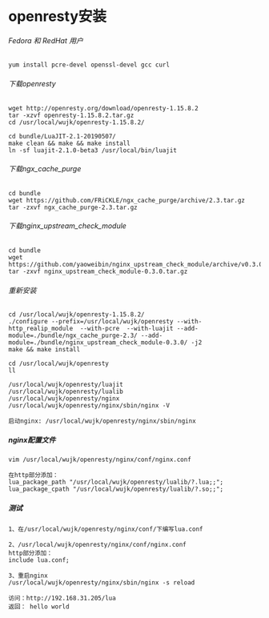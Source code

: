 # openresty安装

###### Fedora 和 RedHat 用户
    yum install pcre-devel openssl-devel gcc curl

###### 下载openresty
    wget http://openresty.org/download/openresty-1.15.8.2
    tar -xzvf openresty-1.15.8.2.tar.gz  
    cd /usr/local/wujk/openresty-1.15.8.2/
    
    cd bundle/LuaJIT-2.1-20190507/
    make clean && make && make install  
    ln -sf luajit-2.1.0-beta3 /usr/local/bin/luajit

###### 下载ngx_cache_purge    
    cd bundle  
    wget https://github.com/FRiCKLE/ngx_cache_purge/archive/2.3.tar.gz  
    tar -zxvf ngx_cache_purge-2.3.tar.gz 

###### 下载nginx_upstream_check_module     
    cd bundle  
    wget https://github.com/yaoweibin/nginx_upstream_check_module/archive/v0.3.0.tar.gz 
    tar -zxvf nginx_upstream_check_module-0.3.0.tar.gz  

###### 重新安装    
    cd /usr/local/wujk/openresty-1.15.8.2/ 
    ./configure --prefix=/usr/local/wujk/openresty --with-http_realip_module  --with-pcre  --with-luajit --add-module=./bundle/ngx_cache_purge-2.3/ --add-module=./bundle/nginx_upstream_check_module-0.3.0/ -j2  
    make && make install 
    
    cd /usr/local/wujk/openresty 
    ll
    
    /usr/local/wujk/openresty/luajit
    /usr/local/wujk/openresty/lualib
    /usr/local/wujk/openresty/nginx
    /usr/local/wujk/openresty/nginx/sbin/nginx -V 
    
    启动nginx: /usr/local/wujk/openresty/nginx/sbin/nginx

##### nginx配置文件
    vim /usr/local/wujk/openresty/nginx/conf/nginx.conf
    
    在http部分添加：
    lua_package_path "/usr/local/wujk/openresty/lualib/?.lua;;";  
    lua_package_cpath "/usr/local/wujk/openresty/lualib/?.so;;";
    
##### 测试
    1、在/usr/local/wujk/openresty/nginx/conf/下编写lua.conf
    
    2、/usr/local/wujk/openresty/nginx/conf/nginx.conf 
    http部分添加：
    include lua.conf;
    
    3、重启nginx
    /usr/local/wujk/openresty/nginx/sbin/nginx -s reload
    
    访问：http://192.168.31.205/lua
    返回： hello world